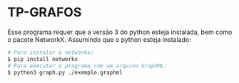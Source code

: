 # TP-GRAFOS

Esse programa requer que a versão 3 do python esteja instalada, bem como o
pacote NetworkX. Assumindo que o python esteja instalado:

```sh
# Para instalar o networkx:
$ pip install networkx
# Para executar o programa com um arquivo GraphML:
$ python3 graph.py ./exemplo.graphml
```

